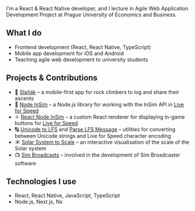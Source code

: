 I'm a React & React Native developer, and I lecture in Agile Web Application Development Project at Prague University of Economics and Business.

## What I do
- Frontend development (React, React Native, TypeScript)
- Mobile app development for iOS and Android
- Teaching agile web development to university students

## Projects & Contributions

- 🧗 [Slaňák](https://www.slanak.cz) – a mobile-first app for rock climbers to log and share their ascents
- 🔧 [Node InSim](https://github.com/simbroadcasts/node-insim) – a Node.js library for working with the InSim API in [Live for Speed](https://www.lfs.net)
- ⚛️ [React Node InSim](https://github.com/simbroadcasts/react-node-insim) – a custom React renderer for displaying in-game buttons for [Live for Speed](https://www.lfs.net)
- 🔠 [Unicode to LFS](https://github.com/simbroadcasts/unicode-to-lfs) and [Parse LFS Message](https://github.com/simbroadcasts/parse-lfs-message) – utilities for converting between Unicode strings and Live for Speed character encoding
- ☀️ [Solar System to Scale](https://mkapal.github.io/solar-system/) – an interactive visualisation of the scale of the Solar system
- 📺 [Sim Broadcasts](https://simbroadcasts.tv/) – involved in the development of Sim Broadcaster software

## Technologies I use
- React, React Native, JavaScript, TypeScript
- Node.js, Next.js, Nx
